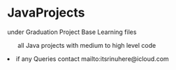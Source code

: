 # JavaProjects
under Graduation Project Base Learning 
files
<ul>all Java projects with medium to high level code</ul>
<li>
if any Queries contact mailto:itsrinuhere@icloud.com
</li>

